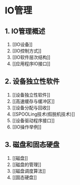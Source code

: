 # IO管理

## 1. IO管理概述

1. [[IO设备]]
2. [[IO控制方式]]
3. [[IO软件层次结构]]
4. [[应用程序IO接口]]

## 2. 设备独立性软件

1. [[设备独立性软件]]
2. [[高速缓存与缓冲区]]
3. [[设备分配与回收]]
4. [[SPOOLing技术(假脱机技术)]]
5. [[设备驱动程序接口]]
6. [[IO操作举例]]

## 3. 磁盘和固态硬盘

1. [[磁盘]]
2. [[磁盘的管理]]
3. [[磁盘调度算法]]
4. [[固态硬盘]]
